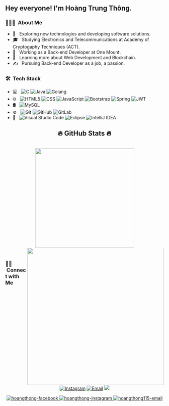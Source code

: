 <h2> Hey everyone! I'm Hoàng Trung Thông.</h2>

<h3> 👨🏻‍💻 &nbsp;About Me </h3>

- 🤔 &nbsp; Exploring new technologies and developing software solutions.
- 🎓 &nbsp; Studying Electronics and Telecommunications at Academy of Cryptogaphy Techniques (ACT).
- 💼 &nbsp; Working as a Back-end Developer at One Mount.
- 🌱 &nbsp; Learning more about Web Development and Blockchain.
- ✍️ &nbsp; Pursuing Back-end Developer as a job, a passion.

<h3> 🛠 &nbsp;Tech Stack</h3>

- 💻 &nbsp;
  ![C](https://img.shields.io/badge/-C-333333?style=flat&logo=c)
  ![Java](https://img.shields.io/badge/-Java-333333?style=flat&logo=Java&logoColor=007396)
  ![Golang](https://img.shields.io/badge/-Golang-333333?style=flat&logo=go&logoColor=blue)
  <!-- ![R (Statistics)](https://img.shields.io/badge/-R-333333?style=flat&logo=R&logoColor=276DC3) -->
- 🌐 &nbsp;
  ![HTML5](https://img.shields.io/badge/-HTML5-333333?style=flat&logo=HTML5)
  ![CSS](https://img.shields.io/badge/-CSS-333333?style=flat&logo=CSS3&logoColor=1572B6)
  ![JavaScript](https://img.shields.io/badge/-JavaScript-333333?style=flat&logo=javascript)
  ![Bootstrap](https://img.shields.io/badge/-Bootstrap-333333?style=flat&logo=bootstrap&logoColor=563D7C)
  ![Spring](https://img.shields.io/badge/-Spring-333333?style=flat&logo=spring&logoColor=green)
  ![JWT](https://img.shields.io/badge/-JWT-333333?style=flat&logo=JSON%20web%20tokens)
  <!-- ![Node.js](https://img.shields.io/badge/-Node.js-333333?style=flat&logo=node.js) -->
  <!-- ![Express.js](https://img.shields.io/badge/-Express.js-333333?style=flat&logo=express&logoColor=FFFFFF)
  ![React](https://img.shields.io/badge/-React-333333?style=flat&logo=react)
  ![Redux](https://img.shields.io/badge/-Redux-333333?style=flat&logo=redux&logoColor=764ABC) -->
   <!-- ![TypeScript](https://img.shields.io/badge/-TypeScript-333333?style=flat&logo=typescript) -->
   <!-- ![SCSS](https://img.shields.io/badge/SASS-282C34?logo=sass&logoColor=CC6699) -->
- 🛢 &nbsp;
  ![MySQL](https://img.shields.io/badge/-MySQL-333333?style=flat&logo=mysql)
  <!-- ![MongoDB](https://img.shields.io/badge/-MongoDB-333333?style=flat&logo=mongodb) -->
- ⚙️ &nbsp;
  ![Git](https://img.shields.io/badge/-Git-333333?style=flat&logo=git)
  ![GitHub](https://img.shields.io/badge/-GitHub-333333?style=flat&logo=github)
  ![GitLab](https://img.shields.io/badge/-GitLab-333333?style=flat&logo=gitlab&logoColor=white)
- 🔧 &nbsp;
  ![Visual Studio Code](https://img.shields.io/badge/-Visual%20Studio%20Code-333333?style=flat&logo=visual-studio-code&logoColor=007ACC)
  ![Eclipse](https://img.shields.io/badge/-Eclipse-333333?style=flat&logo=eclipse-ide&logoColor=2C2255)
  ![IntelliJ IDEA](https://img.shields.io/badge/-Intelliji%20Idea-333333?style=flat&logo=intellij-idea&logoColor=blue)
<!-- - 🖥 &nbsp;
  ![Illustrator](https://img.shields.io/badge/-Illustrator-333333?style=flat&logo=adobe-illustrator)
  ![Photoshop](https://img.shields.io/badge/-Photoshop-333333?style=flat&logo=adobe-photoshop)
  ![InDesign](https://img.shields.io/badge/-InDesign-333333?style=flat&logo=adobe-indesign) -->
  
<h2 align="center">🔥 GitHub Stats 🔥</h2>
<!-- https://github.com/anuraghazra/github-readme-stats -->
<br>
<div align=center>
  <a href="#" title="HoangThong37">
    <img width="315" align="center" src="https://github-readme-stats.vercel.app/api/top-langs/?username=HoangThong37&hide=c%23,powershell,Mathematica,Ruby,Objective-C,Objective-C%2b%2b,Cuda&title_color=61dafb&text_color=ffffff&icon_color=61dafb&bg_color=20232a&langs_count=8&layout=compact&border_color=61dafb&hide_border=true" />
  </a>
  <a href="#" title="HoangThong37">
    <img align="right" width="434" src="https://github-readme-stats.vercel.app/api?username=HoangThong37&show_icons=true&theme=react&border_color=61dafb&hide_border=true" />
  </a>
</div>

<br>


<h3> 🤝🏻 &nbsp;Connect with Me </h3>

<p align="center">
<a href="https://www.instagram.com/thong_bem00/"><img alt="Instagram" src="https://img.shields.io/badge/Instagram-HoangTrungThong-blue?style=flat-square&logo=instagram"></a>
<a href="hoangthong115@gmail.com"><img alt="Email" src="https://img.shields.io/badge/Email-hoangthong115@gmail.com-blue?style=flat-square&logo=gmail"></a>
<a href="https://www.facebook.com/ThongBem00/"><img src="https://img.shields.io/badge/-HoangTrungThong-1877F2?style=flat&logo=Facebook&logoColor=white"/></a>
</p>

<!-- https://icons8.com -->
<div align="center">
  <a href="https://www.facebook.com/ThongBem00/" target="blank">
    <img src="https://img.icons8.com/bubbles/100/000000/facebook-new.png" alt="hoangthong-facebook" />
  </a>
  <a href="https://www.instagram.com/thong_bem00/" target="blank">
    <img src="https://img.icons8.com/bubbles/100/000000/instagram.png" alt="hoangthong-instagram" />
  </a>
  <a href="mailto:baodien1405@gmail.com" target="blank">
    <img src="https://img.icons8.com/bubbles/100/000000/apple-mail.png" alt="hoangthong115-email" />
  </a>
</div>


<!-- icon : https://github.com/Ileriayo/markdown-badges -->
